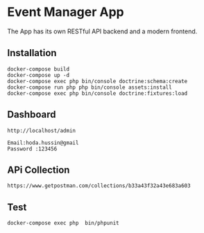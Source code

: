 # Event Manager App
The App has its own RESTful API backend and a modern frontend.

## Installation

```
docker-compose build 
docker-compose up -d
docker-compose exec php bin/console doctrine:schema:create
docker-compose run php php bin/console assets:install
docker-compose exec php bin/console doctrine:fixtures:load

```
 

## Dashboard
```
http://localhost/admin

Email:hoda.hussin@gmail
Password :123456

```

##  APi Collection
```
https://www.getpostman.com/collections/b33a43f32a43e683a603
```

## Test
```
docker-compose exec php  bin/phpunit
```

